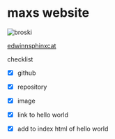 
 # maxs website




![broski](https://i.ytimg.com/vi/DXhW2Sww380/maxresdefault.jpg)

[edwinnsphinxcat](https://skuxdlx.github.io/edwinnsphinxcat/)

checklist

 - [x] github
       
 - [x] repository
       
 - [x] image
       
 - [x] link to hello world
       
 - [x] add to index html of hello world


